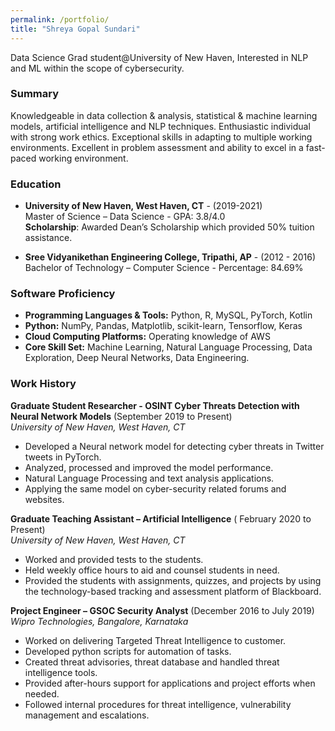 ```yaml
---
permalink: /portfolio/
title: "Shreya Gopal Sundari"
---
```


Data Science Grad student@University of New Haven, Interested in NLP and ML within the scope of cybersecurity.

### Summary
Knowledgeable in data collection & analysis, statistical & machine learning models, artificial intelligence and NLP techniques. Enthusiastic individual with strong work ethics. Exceptional skills in adapting to multiple working environments. Excellent in problem assessment and ability to excel in a fast-paced working environment.

### Education
* **University of New Haven, West Haven, CT** - (2019-2021)  
Master of Science – Data Science - GPA: 3.8/4.0  
**Scholarship**: Awarded Dean’s Scholarship which provided 50% tuition assistance.

* **Sree Vidyanikethan Engineering College, Tripathi, AP** - (2012 - 2016)  
Bachelor of Technology – Computer Science - Percentage: 84.69% 

### Software Proficiency
* **Programming Languages & Tools:** Python, R, MySQL, PyTorch, Kotlin 
* **Python:** NumPy, Pandas, Matplotlib, scikit-learn, Tensorflow, Keras  
* **Cloud Computing Platforms:** Operating knowledge of AWS
* **Core Skill Set:** Machine Learning, Natural Language Processing, Data Exploration, Deep Neural Networks, Data Engineering.  

### Work History
**Graduate Student Researcher - OSINT Cyber Threats Detection with Neural Network Models** (September 2019 to Present)<br>
  *University of New Haven, West Haven, CT*
* Developed a Neural network model for detecting cyber threats in Twitter tweets in PyTorch.
* Analyzed, processed and improved the model performance.
* Natural Language Processing and text analysis applications.
* Applying the same model on cyber-security related forums and websites.

**Graduate Teaching Assistant – Artificial Intelligence** ( February 2020 to Present)<br>
  *University of New Haven, West Haven, CT*
* Worked and provided tests to the students.
* Held weekly office hours to aid and counsel students in need.
* Provided the students with assignments, quizzes, and projects by using the technology-based tracking and assessment platform of Blackboard.

**Project Engineer – GSOC Security Analyst** (December 2016 to July 2019)<br>
  *Wipro Technologies, Bangalore, Karnataka*
* Worked on delivering Targeted Threat Intelligence to customer.
* Developed python scripts for automation of tasks.
* Created threat advisories, threat database and handled threat intelligence tools.
* Provided after-hours support for applications and project efforts when needed.
* Followed internal procedures for threat intelligence, vulnerability management and escalations.
